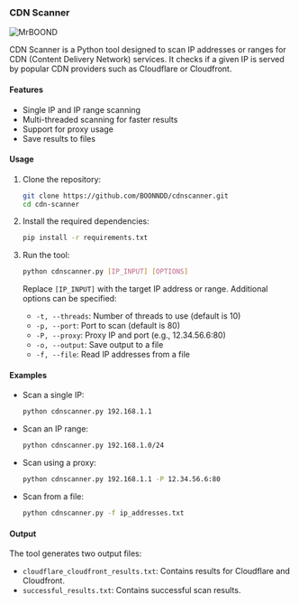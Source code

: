 
### CDN Scanner

![MrBOOND](https://your-image-url.com) <!-- Replace with an image link or remove this line -->

CDN Scanner is a Python tool designed to scan IP addresses or ranges for CDN (Content Delivery Network) services. It checks if a given IP is served by popular CDN providers such as Cloudflare or Cloudfront.

#### Features

- Single IP and IP range scanning
- Multi-threaded scanning for faster results
- Support for proxy usage
- Save results to files

#### Usage

1. Clone the repository:

   ```bash
   git clone https://github.com/BOONNDD/cdnscanner.git
   cd cdn-scanner
   ```

2. Install the required dependencies:

   ```bash
   pip install -r requirements.txt
   ```

3. Run the tool:

   ```bash
   python cdnscanner.py [IP_INPUT] [OPTIONS]
   ```

   Replace `[IP_INPUT]` with the target IP address or range. Additional options can be specified:

   - `-t, --threads`: Number of threads to use (default is 10)
   - `-p, --port`: Port to scan (default is 80)
   - `-P, --proxy`: Proxy IP and port (e.g., 12.34.56.6:80)
   - `-o, --output`: Save output to a file
   - `-f, --file`: Read IP addresses from a file

#### Examples

- Scan a single IP:

  ```bash
  python cdnscanner.py 192.168.1.1
  ```

- Scan an IP range:

  ```bash
  python cdnscanner.py 192.168.1.0/24
  ```

- Scan using a proxy:

  ```bash
  python cdnscanner.py 192.168.1.1 -P 12.34.56.6:80
  ```

- Scan from a file:

  ```bash
  python cdnscanner.py -f ip_addresses.txt
  ```

#### Output

The tool generates two output files:

- `cloudflare_cloudfront_results.txt`: Contains results for Cloudflare and Cloudfront.
- `successful_results.txt`: Contains successful scan results.
